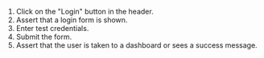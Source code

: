 1. Click on the "Login" button in the header.
2. Assert that a login form is shown.
3. Enter test credentials.
4. Submit the form.
5. Assert that the user is taken to a dashboard or sees a success message.